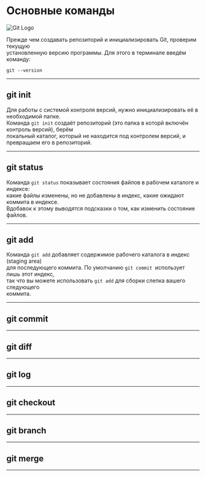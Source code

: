  # Основные команды 
 
 ![Git Logo](Git_Logo.png)
 
 Прежде чем создавать репозиторий и инициализировать Git, проверим текущую  
 установленную версию программы. Для этого в терминале введём команду:

    git --version

 * * * * * * * * * * * * * 

 ## git init
 Для работы с системой контроля версий, нужно инициализировать её в необходимой папке.  
 Команда ```git init``` создаёт репозиторий (это папка в которй включён контроль версий), берём  
 локальный каталог, который не находится под контролем версий, и превращаем его в репозиторий.

 * * * * * * * * * * * * *

 ## git status

 Команда ```git status``` показывает состояния файлов в рабочем каталоге и индексе:  
 какие файлы изменены, но не добавлены в индекс, какие ожидают коммита в индексе.  
 Вдобавок к этому выводятся подсказки о том, как изменить состояние файлов.

 * * * * * * * * * * * * * 

 ## git add 

 Команда ```git add``` добавляет содержимое рабочего каталога в индекс (staging area)  
 для последующего коммита. По умолчанию ```git commit ```использует лишь этот индекс,  
 так что вы можете использовать ```git add``` для сборки слепка вашего следующего  
 коммита.

 * * * * * * * * * * * * *

 ## git commit

 * * * * * * * * * * * * *

 ## git diff

 * * * * * * * * * * * * *  

 ## git log

 * * * * * * * * * * * * * 

 ## git checkout

 * * * * * * * * * * * * * 

 ## git branch

 * * * * * * * * * * * * * 

 ## git merge

 * * * * * * * * * * * * *